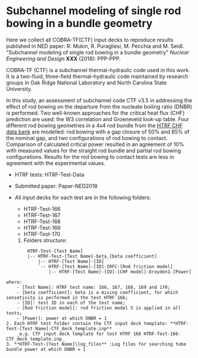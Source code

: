 # Subchannel modeling of single rod bowing in a bundle geometry

Here we collect all COBRA-TF(CTF) input decks to reproduce results published in NED paper: R. Mukin, R. Puragliesi, M. Pecchia and M. Seidl. "Subchannel modeling of single rod bowing in a bundle geometry" _Nuclear Engineering and Design_ **XXX** (2018): PPP-PPP.

COBRA-TF (CTF) is a subchannel thermal-hydraulic code used in this work. It is a two-fluid, three-field thermal-hydraulic code maintained by research groups in Oak Ridge National Laboratory and North Carolina State University.

In this study, an assessment of subchannel code CTF v3.5 in addressing the effect of rod bowing on the departure from the nucleate boiling ratio (DNBR) is performed. Two well-known approaches for the critical heat flux (CHF) prediction are used: the W3 correlation and Groeneveld look-up table. Four different rod bowing geometries in a 4x4 rod bundle from the [HTRF CHF data bank](http://www.epri.com/#/pages/product/NP-2609-V3P1/?lang=en) are modelled: rod bowing with a gap closure of 50% and 85% of the nominal gap, and two configurations of rod bowing to contact. Comparison of calculated critical power resulted in an agreement of 10\% with measured values for the straight rod bundle and partial rod bowing configurations. Results for the rod bowing to contact tests are less in agreement with the experimental values.


- HTRF tests: HTRF-Test-Data

- Submitted paper: Paper-NED2018

- All input decks for each test are in the following folders:
	- HTRF-Test-166
	- HTRF-Test-167
	- HTRF-Test-168
	- HTRF-Test-169
	- HTRF-Test-170



	1. Folders structure:
```
		HTRF-Test-[Test Name]
		|-- HTRF-Test-[Test Name]-beta_[beta coefficient]
		    |-- HTRF-[Test Name]-[ID]
			`-- HTRF-[Test Name]-[ID]-IRFC-[Rod friction model]
			    |-- HTRF-[Test Name]-[ID]-[CHF model]-broyden1-[Power]
```
	where:
		- [Test Name]: HTRF test name: 166, 167, 168, 169 and 170;
		- [beta coefficient]: beta is a mixing coefficient, for which sensetivity is performed in the test HTRF 166;
		- [ID]: test ID in each of the test name;
		- [Rod friction model]: rod friction model 5 is applied in all tests;
		- [Power]: power at which DNBR = 1
	2. Each HTRF test folder contain the CTF input deck template: **HTRF-Test-[Test Name]-CTF_deck_template.inp**
		_e.g. CTF input deck template for test HTRF 166 HTRF-Test-166-CTF_deck_template.inp_
	3. **HTRF-Test-[Test Name]\log_files** :Log files for searching tube bundle power at which DNBR = 1
